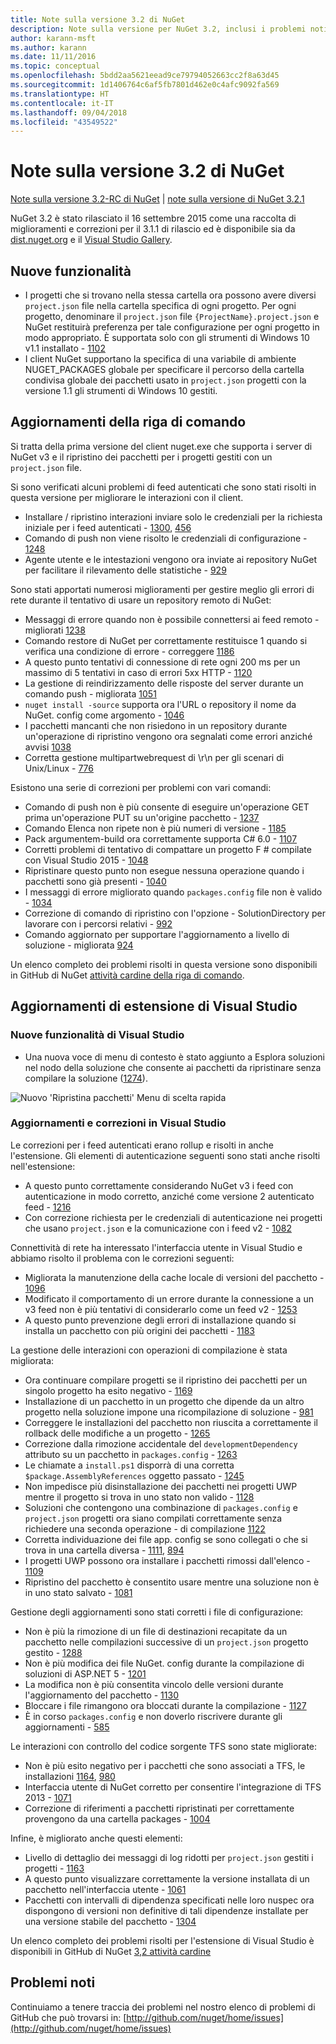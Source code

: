 ```yaml
---
title: Note sulla versione 3.2 di NuGet
description: Note sulla versione per NuGet 3.2, inclusi i problemi noti, correzioni di bug, funzionalità aggiunte e dcr.
author: karann-msft
ms.author: karann
ms.date: 11/11/2016
ms.topic: conceptual
ms.openlocfilehash: 5bdd2aa5621eead9ce79794052663cc2f8a63d45
ms.sourcegitcommit: 1d1406764c6af5fb7801d462e0c4afc9092fa569
ms.translationtype: HT
ms.contentlocale: it-IT
ms.lasthandoff: 09/04/2018
ms.locfileid: "43549522"
---
```

# <a name="nuget-32-release-notes"></a>Note sulla versione 3.2 di NuGet

[Note sulla versione 3.2-RC di NuGet](../release-notes/nuget-3.2-RC.md) | [note sulla versione di NuGet 3.2.1](../release-notes/nuget-3.2.1.md)

NuGet 3.2 è stato rilasciato il 16 settembre 2015 come una raccolta di miglioramenti e correzioni per il 3.1.1 di rilascio ed è disponibile sia da [dist.nuget.org](http://dist.nuget.org/index.html) e il [Visual Studio Gallery](https://marketplace.visualstudio.com/items?itemName=NuGetTeam.NuGetPackageManagerforVisualStudio2015).

## <a name="new-features"></a>Nuove funzionalità

* I progetti che si trovano nella stessa cartella ora possono avere diversi `project.json` file nella cartella specifica di ogni progetto.  Per ogni progetto, denominare il `project.json` file `{ProjectName}.project.json` e NuGet restituirà preferenza per tale configurazione per ogni progetto in modo appropriato.  È supportata solo con gli strumenti di Windows 10 v1.1 installato - [1102](https://github.com/NuGet/Home/issues/1102)
* I client NuGet supportano la specifica di una variabile di ambiente NUGET_PACKAGES globale per specificare il percorso della cartella condivisa globale dei pacchetti usato in `project.json` progetti con la versione 1.1 gli strumenti di Windows 10 gestiti.

## <a name="command-line-updates"></a>Aggiornamenti della riga di comando

Si tratta della prima versione del client nuget.exe che supporta i server di NuGet v3 e il ripristino dei pacchetti per i progetti gestiti con un `project.json` file.

Si sono verificati alcuni problemi di feed autenticati che sono stati risolti in questa versione per migliorare le interazioni con il client.

* Installare / ripristino interazioni inviare solo le credenziali per la richiesta iniziale per i feed autenticati - [1300](https://github.com/NuGet/Home/issues/1300), [456](https://github.com/NuGet/Home/issues/456)
* Comando di push non viene risolto le credenziali di configurazione - [1248](https://github.com/NuGet/Home/issues/1248)
* Agente utente e le intestazioni vengono ora inviate ai repository NuGet per facilitare il rilevamento delle statistiche - [929](https://github.com/NuGet/Home/issues/929)

Sono stati apportati numerosi miglioramenti per gestire meglio gli errori di rete durante il tentativo di usare un repository remoto di NuGet:

* Messaggi di errore quando non è possibile connettersi ai feed remoto - migliorati [1238](https://github.com/NuGet/Home/issues/1238)
* Comando restore di NuGet per correttamente restituisce 1 quando si verifica una condizione di errore - correggere [1186](https://github.com/NuGet/Home/issues/1186)
* A questo punto tentativi di connessione di rete ogni 200 ms per un massimo di 5 tentativi in caso di errori 5xx HTTP - [1120](https://github.com/NuGet/Home/issues/1120)
* La gestione di reindirizzamento delle risposte del server durante un comando push - migliorata [1051](https://github.com/NuGet/Home/issues/1051)
* `nuget install -source` supporta ora l'URL o repository il nome da NuGet. config come argomento - [1046](https://github.com/NuGet/Home/issues/1046)
* I pacchetti mancanti che non risiedono in un repository durante un'operazione di ripristino vengono ora segnalati come errori anziché avvisi [1038](https://github.com/NuGet/Home/issues/1038)
* Corretta gestione multipartwebrequest di \r\n per gli scenari di Unix/Linux - [776](https://github.com/NuGet/Home/issues/776)

Esistono una serie di correzioni per problemi con vari comandi:

* Comando di push non è più consente di eseguire un'operazione GET prima un'operazione PUT su un'origine pacchetto - [1237](https://github.com/NuGet/Home/issues/1237)
* Comando Elenca non ripete non è più numeri di versione - [1185](https://github.com/NuGet/Home/issues/1185)
* Pack argumentem-build ora correttamente supporta C# 6.0 - [1107](https://github.com/NuGet/Home/issues/1107)
* Corretti problemi di tentativo di compattare un progetto F # compilate con Visual Studio 2015 - [1048](https://github.com/NuGet/Home/issues/1048)
* Ripristinare questo punto non esegue nessuna operazione quando i pacchetti sono già presenti - [1040](https://github.com/NuGet/Home/issues/1040)
* I messaggi di errore migliorato quando `packages.config` file non è valido - [1034](https://github.com/NuGet/Home/issues/1034)
* Correzione di comando di ripristino con l'opzione - SolutionDirectory per lavorare con i percorsi relativi - [992](https://github.com/NuGet/Home/issues/992)
* Comando aggiornato per supportare l'aggiornamento a livello di soluzione - migliorata [924](https://github.com/NuGet/Home/issues/924)

Un elenco completo dei problemi risolti in questa versione sono disponibili in GitHub di NuGet [attività cardine della riga di comando](https://github.com/nuget/home/issues?utf8=%E2%9C%93&q=is%3Aissue+milestone%3A3.2.0-commandline+is%3Aclosed+-label%3AClosedAs%3ADuplicate).

## <a name="visual-studio-extension-updates"></a>Aggiornamenti di estensione di Visual Studio

### <a name="new-features-in-visual-studio"></a>Nuove funzionalità di Visual Studio

* Una nuova voce di menu di contesto è stato aggiunto a Esplora soluzioni nel nodo della soluzione che consente ai pacchetti da ripristinare senza compilare la soluzione ([1274](https://github.com/NuGet/Home/issues/1274)).

![Nuovo 'Ripristina pacchetti' Menu di scelta rapida](./media/NuGet-3.2/newContextMenu.png)

### <a name="updates-and-fixes-in-visual-studio"></a>Aggiornamenti e correzioni in Visual Studio

Le correzioni per i feed autenticati erano rollup e risolti in anche l'estensione.  Gli elementi di autenticazione seguenti sono stati anche risolti nell'estensione:

* A questo punto correttamente considerando NuGet v3 i feed con autenticazione in modo corretto, anziché come versione 2 autenticato feed - [1216](https://github.com/NuGet/Home/issues/1216)
* Con correzione richiesta per le credenziali di autenticazione nei progetti che usano `project.json` e la comunicazione con i feed v2 - [1082](https://github.com/NuGet/Home/issues/1082)

Connettività di rete ha interessato l'interfaccia utente in Visual Studio e abbiamo risolto il problema con le correzioni seguenti:

* Migliorata la manutenzione della cache locale di versioni del pacchetto - [1096](https://github.com/NuGet/Home/issues/1096)
* Modificato il comportamento di un errore durante la connessione a un v3 feed non è più tentativi di considerarlo come un feed v2 - [1253](https://github.com/NuGet/Home/issues/1253)
* A questo punto prevenzione degli errori di installazione quando si installa un pacchetto con più origini dei pacchetti - [1183](https://github.com/NuGet/Home/issues/1183)

La gestione delle interazioni con operazioni di compilazione è stata migliorata:

* Ora continuare compilare progetti se il ripristino dei pacchetti per un singolo progetto ha esito negativo - [1169](https://github.com/NuGet/Home/issues/1169)
* Installazione di un pacchetto in un progetto che dipende da un altro progetto nella soluzione impone una ricompilazione di soluzione - [981](https://github.com/NuGet/Home/issues/981)
* Correggere le installazioni del pacchetto non riuscita a correttamente il rollback delle modifiche a un progetto - [1265](https://github.com/NuGet/Home/issues/1265)
* Correzione dalla rimozione accidentale del `developmentDependency` attributo su un pacchetto in `packages.config`  -  [1263](https://github.com/NuGet/Home/issues/1263)
* Le chiamate a `install.ps1` disporrà di una corretta `$package.AssemblyReferences` oggetto passato - [1245](https://github.com/NuGet/Home/issues/1245)
* Non impedisce più disinstallazione dei pacchetti nei progetti UWP mentre il progetto si trova in uno stato non valido - [1128](https://github.com/NuGet/Home/issues/1128)
* Soluzioni che contengono una combinazione di `packages.config` e `project.json` progetti ora siano compilati correttamente senza richiedere una seconda operazione - di compilazione [1122](https://github.com/NuGet/Home/issues/1122)
* Corretta individuazione dei file app. config se sono collegati o che si trova in una cartella diversa - [1111](https://github.com/NuGet/Home/issues/1111), [894](https://github.com/NuGet/Home/issues/894)
* I progetti UWP possono ora installare i pacchetti rimossi dall'elenco - [1109](https://github.com/NuGet/Home/issues/1109)
* Ripristino del pacchetto è consentito usare mentre una soluzione non è in uno stato salvato - [1081](https://github.com/NuGet/Home/issues/1081)

Gestione degli aggiornamenti sono stati corretti i file di configurazione:

* Non è più la rimozione di un file di destinazioni recapitate da un pacchetto nelle compilazioni successive di un `project.json` progetto gestito - [1288](https://github.com/NuGet/Home/issues/1288)
* Non è più modifica dei file NuGet. config durante la compilazione di soluzioni di ASP.NET 5 - [1201](https://github.com/NuGet/Home/issues/1201)
* La modifica non è più consentita vincolo delle versioni durante l'aggiornamento del pacchetto - [1130](https://github.com/NuGet/Home/issues/1130)
* Bloccare i file rimangono ora bloccati durante la compilazione - [1127](https://github.com/NuGet/Home/issues/1127)
* È in corso `packages.config` e non doverlo riscrivere durante gli aggiornamenti - [585](https://github.com/NuGet/Home/issues/585)

Le interazioni con controllo del codice sorgente TFS sono state migliorate:

* Non è più esito negativo per i pacchetti che sono associati a TFS, le installazioni [1164](https://github.com/NuGet/Home/issues/1164), [980](https://github.com/NuGet/Home/issues/980)
* Interfaccia utente di NuGet corretto per consentire l'integrazione di TFS 2013 - [1071](https://github.com/NuGet/Home/issues/1071)
* Correzione di riferimenti a pacchetti ripristinati per correttamente provengono da una cartella packages - [1004](https://github.com/NuGet/Home/issues/1004)

Infine, è migliorato anche questi elementi:

* Livello di dettaglio dei messaggi di log ridotti per `project.json` gestiti i progetti - [1163](https://github.com/NuGet/Home/issues/1163)
* A questo punto visualizzare correttamente la versione installata di un pacchetto nell'interfaccia utente - [1061](https://github.com/NuGet/Home/issues/1061)
* Pacchetti con intervalli di dipendenza specificati nelle loro nuspec ora dispongono di versioni non definitive di tali dipendenze installate per una versione stabile del pacchetto - [1304](https://github.com/NuGet/Home/issues/1304)

Un elenco completo dei problemi risolti per l'estensione di Visual Studio è disponibili in GitHub di NuGet [3,2 attività cardine](https://github.com/nuget/home/issues?q=is%3Aissue+is%3Aclosed+-label%3AClosedAs%3ADuplicate+milestone%3A3.2)

## <a name="known-issues"></a>Problemi noti

Continuiamo a tenere traccia dei problemi nel nostro elenco di problemi di GitHub che può trovarsi in: [http://github.com/nuget/home/issues](http://github.com/nuget/home/issues)